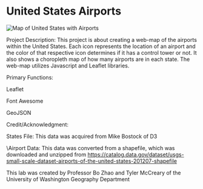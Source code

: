 # United States Airports
![Map of United States with Airports](./images/Screenshot.JPG)

Project Description: This project is about creating a web-map of the airports within the United States. Each icon represents the location of an airport and the color of that respective icon determines if it has a control tower or not. It also shows a choropleth map of how many airports are in each state. The web-map utilizes Javascript and Leaflet libraries.

Primary Functions:

Leaflet

Font Awesome

GeoJSON

Credit/Acknowledgment:

States File: This data was acquired from Mike Bostock of D3

\Airport Data: This data was converted from a shapefile, which was downloaded and unzipped from https://catalog.data.gov/dataset/usgs-small-scale-dataset-airports-of-the-united-states-201207-shapefile

This lab was created by Professor Bo Zhao and Tyler McCreary of the University of Washington Geography Department
